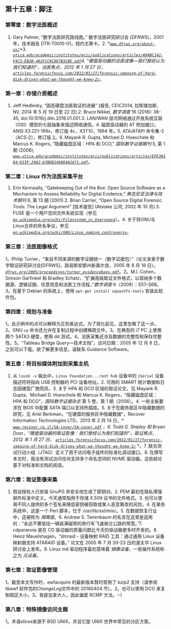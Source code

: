 ## 第十五章：脚注

### 第零章：数字法医概述

1. Gary Palmer, “数字法医研究路线图。” 数字法医研究研讨会 (DFRWS)，2001 年。技术报告 DTR-T0010-01，纽约尤蒂卡。2. *[`www.dfrws.org/about-us/`](http://www.dfrws.org/about-us/)*3. *[`utica.edu/academic/institutes/ecii/publications/articles/A04BC142-F4C3-EB2B-462CCC0C887B3CBE.pdf`](https://utica.edu/academic/institutes/ecii/publications/articles/A04BC142-F4C3-EB2B-462CCC0C887B3CBE.pdf)*4. “硬盘驱动器的法医成像—我们曾经认为我们知道的”，法医焦点，2012 年 1 月 27 日，*[`articles.forensicfocus.com/2012/01/27/forensic-imaging-of-hard-disk-drives-what-we-thought-we-knew-2/`](http://articles.forensicfocus.com/2012/01/27/forensic-imaging-of-hard-disk-drives-what-we-thought-we-knew-2/)*。

### 第一章：存储介质概述

1. Jeff Hedlesky, “固态硬盘法医取证的进展” (报告, CEIC2014, 拉斯维加斯, NV, 2014 年 5 月 19 日至 22 日).2. Bruce Nikkel, *数字调查* 16 (2016): 38-45, doi:10.1016/j.diin.2016.01.001.3. LAN/WAN 层次网络通过开放系统互联（OSI）模型的七层抽象来描述网络通信。4. 磁盘驱动器的 AT 附加接口，ANSI X3.221-199x，修订版 4c，X3T10，1994 年。5. ATA/ATAPI 命令集-2（ACS-2），修订版 2。6. Mayank R. Gupta, Michael D. Hoeschele 和 Marcus K. Rogers, “隐藏磁盘区域：HPA 和 DCO,” *国际数字证据期刊* 5, 第 1 期 (2006), *[`www.utica.edu/academic/institutes/ecii/publications/articles/EFE36584-D13F-2962-67BEB146864A2671.pdf`](https://www.utica.edu/academic/institutes/ecii/publications/articles/EFE36584-D13F-2962-67BEB146864A2671.pdf)*。

### 第二章：Linux 作为法医采集平台

1. Erin Kenneally, “Gatekeeping Out of the Box: Open Source Software as a Mechanism to Assess Reliability for Digital Evidence,” *弗吉尼亚法律与技术期刊* 6, 第 13 期 (2001).2. Brian Carrier, “Open Source Digital Forensic Tools: The Legal Argument” [技术报告] (Atstake 公司, 2002 年 10 月).3. FUSE 是一个用户空间文件系统实现（参见 *[`en.wikipedia.org/wiki/Filesystem_in_Userspace`](https://en.wikipedia.org/wiki/Filesystem_in_Userspace)*）。4. 关于将*GNU*与*Linux*合并的命名争议，参见 *[`en.wikipedia.org/wiki/GNU/Linux_naming_controversy`](https://en.wikipedia.org/wiki/GNU/Linux_naming_controversy)*。

### 第三章：法医图像格式

1。Philip Turner，“来自不同来源的数字证据统一（数字证据包）”（论文发表于数字取证研究研讨会[DFRWS]，路易斯安那州新奥尔良，2005 年 8 月 18 日）。*[`dfrws.org/2005/proceedings/turner_evidencebags.pdf`](http://dfrws.org/2005/proceedings/turner_evidencebags.pdf)*。2。M.I. Cohen，Simson Garfinkel 和 Bradley Schatz，“扩展高级取证文件格式，以容纳多个数据源、逻辑证据、任意信息和法医工作流程，”*数字调查* 6（2009）：S57–S68。3。在基于 Debian 的系统上，使用 `apt-get install squashfs-tools` 安装此软件包。

### 第四章：规划与准备

1。此示例中的点可以解释为正则表达式。为了简化起见，这里忽略了这一点。2。GNU `cp` 命令还允许在复制过程中创建稀疏文件。3。在典型的 i7 PC 上使用两个 SATA3 硬盘，使用 dd 测试。4。法医采集还涉及数据的完整性和保存完整性。5。“Tableau Bridge Query—技术文档”，访问日期：2005 年 12 月 8 日，之前可以下载。欲了解更多信息，请联系 Guidance Software。

### 第五章：将目标媒体附加到采集主机

1. 从 `lsusb -v` 输出中，`Linux Foundation...root hub` 设备中的 `iSerial` 设备描述符将指向 USB 控制器的 PCI 设备地址。2. 可用的 SMART 统计数据和日志因硬盘厂商而异。3. 关于 HPA 和 DCO 区域的取证论文，见 Mayank R. Gupta、Michael D. Hoeschele 和 Marcus K. Rogers，“隐藏磁盘区域：HPA 和 DCO”，*国际数字证据杂志* 第 5 卷，第 1 期（2006）。4. 一些主板要求在 BIOS 中配置 SATA 端口以支持热插拔。5. 关于在服务扇区中隐藏数据的研究，见 Ariel Berkman，“在硬盘的服务区中隐藏数据”，Recover Information Technologies LTD，2013 年 2 月 14 日，* [`www.recover.co.il/SA-cover/SA-cover.pdf`](http://www.recover.co.il/SA-cover/SA-cover.pdf) *。6. Todd G. Shipley 和 Bryan Door，“硬盘驱动器的取证影像：我们曾经认为我们知道的”，*取证焦点*，2012 年 1 月 27 日，* [`articles.forensicfocus.com/2012/01/27/forensic-imaging-of-hard-disk-drives-what-we-thought-we-knew-2/`](http://articles.forensicfocus.com/2012/01/27/forensic-imaging-of-hard-disk-drives-what-we-thought-we-knew-2/) *。7. 联合测试行动小组（JTAG）定义了用于访问电子组件的标准化调试接口。8. 在撰写本文时，我没有测试访问任何支持多个命名空间的 NVME 驱动器。这些结论基于对标准和文档的阅读。

### 第六章：取证影像采集

1. 假设授权人已安装 GnuPG 并安全地生成了密钥对。2. PEM 最初在隐私增强邮件标准中定义，今天通常指用于存储 X.509 证书的文件格式。3. 也可以使用不同人提供的多个签名来降低密钥被窃取或某人恶意篡改的风险。4. 在某些系统中，这是一个 Perl 脚本，位于 */usr/lib/ssl/misc*。5. 在数据恢复行业中，这被称为 *捐赠盘*。6. Andrew S. Tanenbaum 的名言在这里是适用的：“永远不要低估一辆装满磁带的旅行车飞速驶过公路的带宽。”7. cdparanoia 是在 CD 驱动器的质量问题比今天的驱动器更多时开发的。8. Heinz Mauelshagen，“dmraid - 设备映射 RAID 工具：通过通用 Linux 设备映射器支持 ATARAID 设备。” 论文在 2005 年 7 月 20-23 日的渥太华 Linux 研讨会上发布。9. Linux md 驱动程序最初意味着 *镜像设备*，一些操作系统称之为 *元设备*。

### 第七章：取证影像管理

1。截至本文写作时，ewfacquire 的最新版本暂时禁用了 bzip2 支持（请参阅 libewf 软件包的*ChangeLog*文件中的 20160404 节）。2。也可以使用 DCO 来复制扇区大小。3。我是加拿大人，因此偏爱 RCMP 方法。:-)

### 第八章：特殊镜像访问主题

1。术语*slices*来源于 BSD UNIX，并且它是 UNIX 世界中常见的分区方案。
